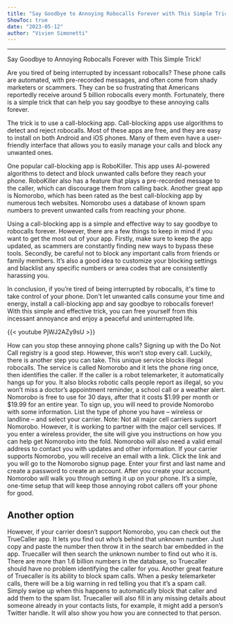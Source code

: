 ```yaml
---
title: "Say Goodbye to Annoying Robocalls Forever with This Simple Trick!"
ShowToc: true 
date: "2023-05-12"
author: "Vivien Simonetti"
---
```

*****
Say Goodbye to Annoying Robocalls Forever with This Simple Trick!

Are you tired of being interrupted by incessant robocalls? These phone calls are automated, with pre-recorded messages, and often come from shady marketers or scammers. They can be so frustrating that Americans reportedly receive around 5 billion robocalls every month. Fortunately, there is a simple trick that can help you say goodbye to these annoying calls forever.

The trick is to use a call-blocking app. Call-blocking apps use algorithms to detect and reject robocalls. Most of these apps are free, and they are easy to install on both Android and iOS phones. Many of them even have a user-friendly interface that allows you to easily manage your calls and block any unwanted ones.

One popular call-blocking app is RoboKiller. This app uses AI-powered algorithms to detect and block unwanted calls before they reach your phone. RoboKiller also has a feature that plays a pre-recorded message to the caller, which can discourage them from calling back. Another great app is Nomorobo, which has been rated as the best call-blocking app by numerous tech websites. Nomorobo uses a database of known spam numbers to prevent unwanted calls from reaching your phone.

Using a call-blocking app is a simple and effective way to say goodbye to robocalls forever. However, there are a few things to keep in mind if you want to get the most out of your app. Firstly, make sure to keep the app updated, as scammers are constantly finding new ways to bypass these tools. Secondly, be careful not to block any important calls from friends or family members. It’s also a good idea to customize your blocking settings and blacklist any specific numbers or area codes that are consistently harassing you.

In conclusion, if you’re tired of being interrupted by robocalls, it's time to take control of your phone. Don't let unwanted calls consume your time and energy, install a call-blocking app and say goodbye to robocalls forever! With this simple and effective trick, you can free yourself from this incessant annoyance and enjoy a peaceful and uninterrupted life.

{{< youtube PjWJ2AZy9sU >}} 



How can you stop these annoying phone calls? Signing up with the Do Not Call registry is a good step. However, this won’t stop every call. Luckily, there is another step you can take. This unique service blocks illegal robocalls.
The service is called Nomorobo and it lets the phone ring once, then identifies the caller. If the caller is a robot telemarketer, it automatically hangs up for you. It also blocks robotic calls people report as illegal, so you won’t miss a doctor’s appointment reminder, a school call or a weather alert.
Nomorobo is free to use for 30 days, after that it costs $1.99 per month or $19.99 for an entire year. To sign up, you will need to provide Nomorobo with some information. List the type of phone you have – wireless or landline – and select your carrier.
Note: Not all major cell carriers support Nomorobo. However, it is working to partner with the major cell services. If you enter a wireless provider, the site will give you instructions on how you can help get Nomorobo into the fold.
Nomorobo will also need a valid email address to contact you with updates and other information. If your carrier supports Nomorobo, you will receive an email with a link. Click the link and you will go to the Nomorobo signup page. Enter your first and last name and create a password to create an account.
After you create your account, Nomorobo will walk you through setting it up on your phone. It’s a simple, one-time setup that will keep those annoying robot callers off your phone for good.

 
## Another option


However, if your carrier doesn’t support Nomorobo, you can check out the TrueCaller app. It lets you find out who’s behind that unknown number. Just copy and paste the number then throw it in the search bar embedded in the app. Truecaller will then search the unknown number to find out who it is. There are more than 1.6 billion numbers in the database, so Truecaller should have no problem identifying the caller for you.
Another great feature of Truecaller is its ability to block spam calls. When a pesky telemarketer calls, there will be a big warning in red telling you that it’s a spam call. Simply swipe up when this happens to automatically block that caller and add them to the spam list.
Truecaller will also fill in any missing details about someone already in your contacts lists, for example, it might add a person’s Twitter handle. It will also show you how you are connected to that person.




